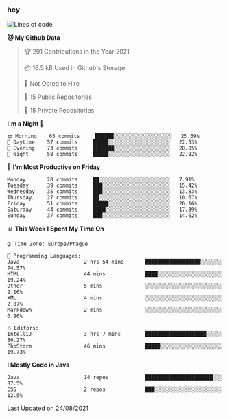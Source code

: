 ### hey

<!--START_SECTION:waka-->
![Lines of code](https://img.shields.io/badge/From%20Hello%20World%20I%27ve%20Written-108728%20lines%20of%20code-blue)

**🐱 My Github Data** 

> 🏆 291 Contributions in the Year 2021
 > 
> 📦 16.5 kB Used in Github's Storage 
 > 
> 🚫 Not Opted to Hire
 > 
> 📜 15 Public Repositories 
 > 
> 🔑 15 Private Repositories  
 > 
**I'm a Night 🦉** 

```text
🌞 Morning    65 commits     ██████░░░░░░░░░░░░░░░░░░░   25.69% 
🌆 Daytime    57 commits     █████░░░░░░░░░░░░░░░░░░░░   22.53% 
🌃 Evening    73 commits     ███████░░░░░░░░░░░░░░░░░░   28.85% 
🌙 Night      58 commits     █████░░░░░░░░░░░░░░░░░░░░   22.92%

```
📅 **I'm Most Productive on Friday** 

```text
Monday       20 commits     ██░░░░░░░░░░░░░░░░░░░░░░░   7.91% 
Tuesday      39 commits     ███░░░░░░░░░░░░░░░░░░░░░░   15.42% 
Wednesday    35 commits     ███░░░░░░░░░░░░░░░░░░░░░░   13.83% 
Thursday     27 commits     ██░░░░░░░░░░░░░░░░░░░░░░░   10.67% 
Friday       51 commits     █████░░░░░░░░░░░░░░░░░░░░   20.16% 
Saturday     44 commits     ████░░░░░░░░░░░░░░░░░░░░░   17.39% 
Sunday       37 commits     ███░░░░░░░░░░░░░░░░░░░░░░   14.62%

```


📊 **This Week I Spent My Time On** 

```text
⌚︎ Time Zone: Europe/Prague

💬 Programming Languages: 
Java                     2 hrs 54 mins       ██████████████████░░░░░░░   74.57% 
HTML                     44 mins             ████░░░░░░░░░░░░░░░░░░░░░   19.24% 
Other                    5 mins              ░░░░░░░░░░░░░░░░░░░░░░░░░   2.16% 
XML                      4 mins              ░░░░░░░░░░░░░░░░░░░░░░░░░   2.07% 
Markdown                 2 mins              ░░░░░░░░░░░░░░░░░░░░░░░░░   0.96%

🔥 Editors: 
IntelliJ                 3 hrs 7 mins        ████████████████████░░░░░   80.27% 
PhpStorm                 46 mins             █████░░░░░░░░░░░░░░░░░░░░   19.73%

```

**I Mostly Code in Java** 

```text
Java                     14 repos            ██████████████████████░░░   87.5% 
CSS                      2 repos             ███░░░░░░░░░░░░░░░░░░░░░░   12.5%

```



 Last Updated on 24/08/2021
<!--END_SECTION:waka-->
